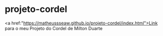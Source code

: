 # projeto-cordel
<a href:"https://matheussseaw.github.io/projeto-cordel/index.html">Link</a> para o meu Projeto do Cordel de Milton Duarte

